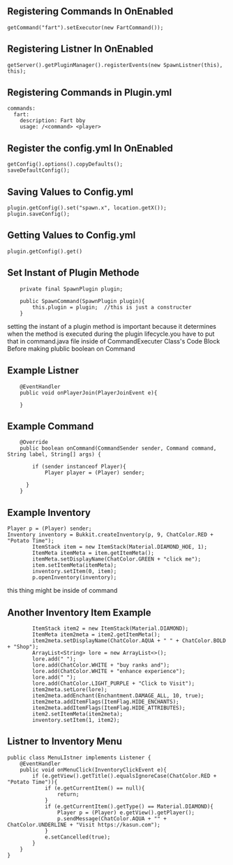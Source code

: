 Registering Commands In OnEnabled 
---------------------------------
```
getCommand("fart").setExecutor(new FartCommand());
```


Registering Listner In OnEnabled 
--------------------------------
```
getServer().getPluginManager().registerEvents(new SpawnListner(this), this);
```


Registering Commands in Plugin.yml
----------------------------------
```
commands:
  fart:
    description: Fart bby
    usage: /<command> <player>
```


Register the config.yml In OnEnabled
----------------------------------
```
getConfig().options().copyDefaults();
saveDefaultConfig();
```

Saving Values to Config.yml
----------------------------------
```
plugin.getConfig().set("spawn.x", location.getX());
plugin.saveConfig();
```

Getting Values to Config.yml
----------------------------------
```
plugin.getConfig().get()
```

Set Instant of Plugin Methode
-------------------------------
```
    private final SpawnPlugin plugin;

    public SpawnCommand(SpawnPlugin plugin){
        this.plugin = plugin;  //this is just a constructer
    }
```    

setting the instant of a plugin method is important
 because it determines when the method is executed 
during the plugin lifecycle.you have to put that in
command.java file inside of CommandExecuter Class's 
Code Block Before making plublic boolean on Command

Example Listner
--------------------------------
```
    @EventHandler
    public void onPlayerJoin(PlayerJoinEvent e){

    }
```

Example Command
--------------------------------
```
    @Override
    public boolean onCommand(CommandSender sender, Command command, String label, String[] args) {

        if (sender instanceof Player){
            Player player = (Player) sender;

	  } 
    }
```


Example Inventory
--------------------------------
```
Player p = (Player) sender;
Inventory inventory = Bukkit.createInventory(p, 9, ChatColor.RED + "Potato Time");
        ItemStack item = new ItemStack(Material.DIAMOND_HOE, 1);
        ItemMeta itemMeta = item.getItemMeta();
        itemMeta.setDisplayName(ChatColor.GREEN + "click me");
        item.setItemMeta(itemMeta);
        inventory.setItem(0, item);
        p.openInventory(inventory);
```

this thing might be inside of command



Another Inventory Item Example
--------------------------------
```
        ItemStack item2 = new ItemStack(Material.DIAMOND);
        ItemMeta item2meta = item2.getItemMeta();
        item2meta.setDisplayName(ChatColor.AQUA + " " + ChatColor.BOLD + "Shop");
        ArrayList<String> lore = new ArrayList<>();
        lore.add(" ");
        lore.add(ChatColor.WHITE + "buy ranks and");
        lore.add(ChatColor.WHITE + "enhance experience");
        lore.add(" ");
        lore.add(ChatColor.LIGHT_PURPLE + "Click to Visit");
        item2meta.setLore(lore);
        item2meta.addEnchant(Enchantment.DAMAGE_ALL, 10, true);
        item2meta.addItemFlags(ItemFlag.HIDE_ENCHANTS);
        item2meta.addItemFlags(ItemFlag.HIDE_ATTRIBUTES);
        item2.setItemMeta(item2meta);
        inventory.setItem(1, item2);
```



Listner to Inventory Menu
--------------------------------
```
public class MenuLIstner implements Listener {
    @EventHandler
    public void onMenuClick(InventoryClickEvent e){
        if (e.getView().getTitle().equalsIgnoreCase(ChatColor.RED + "Potato Time")){
            if (e.getCurrentItem() == null){
                return;
            }
            if (e.getCurrentItem().getType() == Material.DIAMOND){
                Player p = (Player) e.getView().getPlayer();
                p.sendMessage(ChatColor.AQUA + "" + ChatColor.UNDERLINE + "Visit https://kasun.com");
            }
            e.setCancelled(true);
        }
    }
}
```

